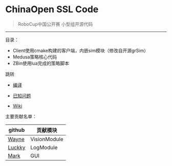 # ChinaOpen SSL Code

> RoboCup中国公开赛 小型组开源代码

---

目录：

* Client使用cmake构建的客户端，内嵌sim模块（修改自开源grSim）
* Medusa策略核心代码
* ZBin使用lua完成的策略脚本



跳转

* [编译](INSTALL.md)

* [已知问题](ISSUE.md)

* [Wiki](https://chinaopenssl-wiki.readthedocs.io/zh_CN/latest/index.html)

主要贡献名单：

| github                                 | 贡献模块     |
| -------------------------------------- | ------------ |
| [Wayne](https://github.com/zijinoier)  | VisionModule |
| [Luckky](https://github.com/guodashun) | LogModule    |
| [Mark](https://github.com/ZJUMark)     | GUI          |

